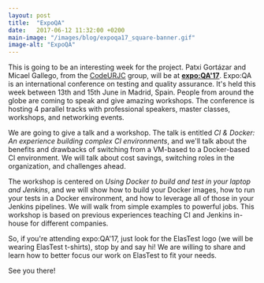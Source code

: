 ```yaml
---
layout: post
title:  "ExpoQA"
date:   2017-06-12 11:32:00 +0200
main-image: "/images/blog/expoqa17_square-banner.gif"
image-alt: "ExpoQA"
---
```


This is going to be an interesting week for the project. Patxi Gortázar and Micael Gallego, from the [CodeURJC](http://www.codeurjc.es/) group, will be at [**expo:QA'17**](http://www.expoqa.com/). Expo:QA is an international conference on testing and quality assurance. It's held this week between 13th and 15th June in Madrid, Spain. People from around the globe are coming to speak and give amazing workshops. The conference is hosting 4 parallel tracks with professional speakers, master classes, workshops, and networking events. 

We are going to give a talk and a workshop. The talk is entitled *CI & Docker: An experience building complex CI environments*, and we'll talk about the benefits and drawbacks of switching from a VM-based to a Docker-based CI environment. We will talk about cost savings, switching roles in the organization, and challenges ahead. 

The workshop is centered on *Using Docker to build and test in your laptop and Jenkins*, and we will show how to build your Docker images, how to run your tests in a Docker environment, and how to leverage all of those in your Jenkins pipelines. We will walk from simple examples to powerful jobs. This workshop is based on previous experiences teaching CI and Jenkins in-house for different companies. 

So, if you're attending expo:QA'17, just look for the ElasTest logo (we will be wearing ElasTest t-shirts), stop by and say hi! We are willing to share and learn how to better focus our work on ElasTest to fit your needs.

See you there!
